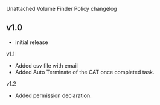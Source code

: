 Unattached Volume Finder Policy changelog

v1.0
-----
- initial release

v1.1 
- Added csv file with email
- Added Auto Terminate of the CAT once completed task.  

v1.2
- Added permission declaration.
